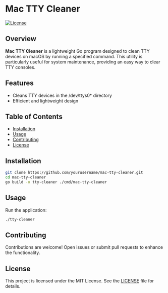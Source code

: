 # Mac TTY Cleaner

[![License](https://img.shields.io/badge/License-MIT-blue.svg)](LICENSE)

## Overview

**Mac TTY Cleaner** is a lightweight Go program designed to clean TTY devices on macOS by running a specified command. This utility is particularly useful for system maintenance, providing an easy way to clear TTY consoles.

## Features

- Cleans TTY devices in the /dev/ttys0* directory
- Efficient and lightweight design

## Table of Contents

- [Installation](#installation)
- [Usage](#usage)
- [Contributing](#contributing)
- [License](#license)

## Installation

```bash
git clone https://github.com/yourusername/mac-tty-cleaner.git
cd mac-tty-cleaner
go build -o tty-cleaner ./cmd/mac-tty-cleaner
```

## Usage

Run the application:

```bash
./tty-cleaner
```

## Contributing

Contributions are welcome! Open issues or submit pull requests to enhance the functionality.

## License

This project is licensed under the MIT License. See the [LICENSE](LICENSE) file for details.
